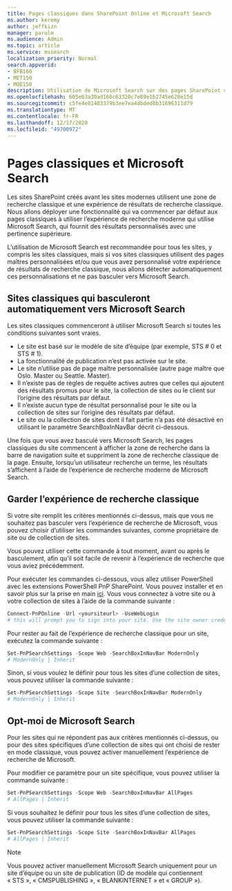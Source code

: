 ```yaml
---
title: Pages classiques dans SharePoint Online et Microsoft Search
ms.author: keremy
author: jeffkizn
manager: parulm
ms.audience: Admin
ms.topic: article
ms.service: mssearch
localization_priority: Normal
search.appverid:
- BFB160
- MET150
- MOE150
description: Utilisation de Microsoft Search sur des pages SharePoint classiques
ms.openlocfilehash: 605e63a30ad166c63320c7e89e1b2745e628e15d
ms.sourcegitcommit: c5fe4e01403379b3ee7ea4dbded8b31696311d79
ms.translationtype: MT
ms.contentlocale: fr-FR
ms.lasthandoff: 12/17/2020
ms.locfileid: "49700972"
---
```

# <a name="classic-pages-and-microsoft-search"></a>Pages classiques et Microsoft Search

Les sites SharePoint créés avant les sites modernes utilisent une zone de recherche classique et une expérience de résultats de recherche classique. Nous allons déployer une fonctionnalité qui va commencer par défaut aux pages classiques à utiliser l’expérience de recherche moderne qui utilise Microsoft Search, qui fournit des résultats personnalisés avec une pertinence supérieure.

L’utilisation de Microsoft Search est recommandée pour tous les sites, y compris les sites classiques, mais si vos sites classiques utilisent des pages maîtres personnalisées et/ou que vous avez personnalisé votre expérience de résultats de recherche classique, nous allons détecter automatiquement ces personnalisations et ne pas basculer vers Microsoft Search.

## <a name="classic-sites-that-will-automatically-switch-to-microsoft-search"></a>Sites classiques qui basculeront automatiquement vers Microsoft Search

Les sites classiques commenceront à utiliser Microsoft Search si toutes les conditions suivantes sont vraies.

* Le site est basé sur le modèle de site d’équipe (par exemple, STS # 0 et STS # 1).
* La fonctionnalité de publication n’est pas activée sur le site.
* Le site n’utilise pas de page maître personnalisée (autre page maître que Oslo. Master ou Seattle. Master).
* Il n’existe pas de règles de requête actives autres que celles qui ajoutent des résultats promus pour le site, la collection de sites ou le client sur l’origine des résultats par défaut.
* Il n’existe aucun type de résultat personnalisé pour le site ou la collection de sites sur l’origine des résultats par défaut.
* Le site ou la collection de sites dont il fait partie n’a pas été désactivé en utilisant le paramètre SearchBoxInNavBar décrit ci-dessous.

Une fois que vous avez basculé vers Microsoft Search, les pages classiques du site commencent à afficher la zone de recherche dans la barre de navigation suite et suppriment la zone de recherche classique de la page. Ensuite, lorsqu’un utilisateur recherche un terme, les résultats s’affichent à l’aide de l’expérience de recherche moderne de Microsoft Search.

## <a name="staying-with-the-classic-search-experience"></a>Garder l’expérience de recherche classique

Si votre site remplit les critères mentionnés ci-dessus, mais que vous ne souhaitez pas basculer vers l’expérience de recherche de Microsoft, vous pouvez choisir d’utiliser les commandes suivantes, comme propriétaire de site ou de collection de sites.

Vous pouvez utiliser cette commande à tout moment, avant ou après le basculement, afin qu’il soit facile de revenir à l’expérience de recherche que vous aviez précédemment.

Pour exécuter les commandes ci-dessous, vous allez utiliser PowerShell avec les extensions PowerShell PnP SharePoint. Vous pouvez installer et en savoir plus sur la prise en main [ici](https://docs.microsoft.com/powershell/sharepoint/sharepoint-pnp/sharepoint-pnp-cmdlets?view=sharepoint-ps). Vous vous connectez à votre site ou à votre collection de sites à l’aide de la commande suivante :

```powershell
Connect-PnPOnline -Url <yoursiteurl> -UseWebLogin
# this will prompt you to sign into your site. Use the site owner credentials
```

Pour rester au fait de l’expérience de recherche classique pour un site, exécutez la commande suivante :

```powershell
Set-PnPSearchSettings -Scope Web -SearchBoxInNavBar ModernOnly
# ModernOnly | Inherit
```

Sinon, si vous voulez le définir pour tous les sites d’une collection de sites, vous pouvez utiliser la commande suivante :

```powershell
Set-PnPSearchSettings -Scope Site -SearchBoxInNavBar ModernOnly
# ModernOnly | Inherit
```

## <a name="opting-into-microsoft-search"></a>Opt-moi de Microsoft Search

Pour les sites qui ne répondent pas aux critères mentionnés ci-dessus, ou pour des sites spécifiques d’une collection de sites qui ont choisi de rester en mode classique, vous pouvez activer manuellement l’expérience de recherche de Microsoft.

Pour modifier ce paramètre pour un site spécifique, vous pouvez utiliser la commande suivante :

```powershell
Set-PnPSearchSettings -Scope Web -SearchBoxInNavBar AllPages
# AllPages | Inherit
```

Si vous souhaitez le définir pour tous les sites d’une collection de sites, vous pouvez utiliser la commande suivante :

```powershell
Set-PnPSearchSettings -Scope Site -SearchBoxInNavBar AllPages
# AllPages | Inherit
```

> [!NOTE]
> Vous pouvez activer manuellement Microsoft Search uniquement pour un site d’équipe ou un site de publication (ID de modèle qui contiennent « STS », « CMSPUBLISHING », « BLANKINTERNET » et « GROUP »).
